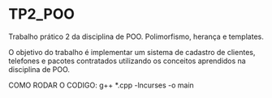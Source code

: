 # TP2_POO
Trabalho prático 2 da disciplina de POO. Polimorfismo, herança e templates.

O objetivo do trabalho é implementar um sistema de cadastro de clientes, telefones e pacotes contratados utilizando os conceitos aprendidos na disciplina de POO.

COMO RODAR O CODIGO:
g++ *.cpp -lncurses -o main
